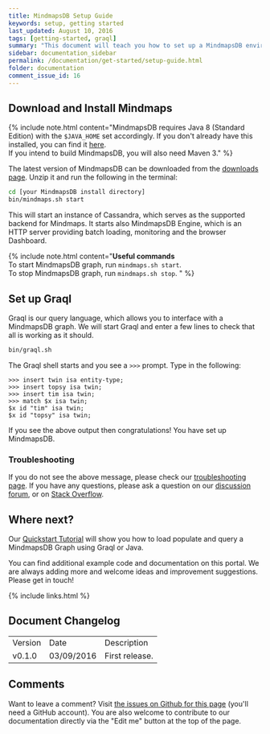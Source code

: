 ```yaml
---
title: MindmapsDB Setup Guide
keywords: setup, getting started
last_updated: August 10, 2016
tags: [getting-started, graql]
summary: "This document will teach you how to set up a MindmapsDB environment, start it up and load an example dataset to make a query using our query language, Graql."
sidebar: documentation_sidebar
permalink: /documentation/get-started/setup-guide.html
folder: documentation
comment_issue_id: 16
---
```



## Download and Install Mindmaps

{% include note.html content="MindmapsDB requires Java 8 (Standard Edition) with the `$JAVA_HOME` set accordingly. If you don't already have this installed, you can find it [here](http://www.oracle.com/technetwork/java/javase/downloads/jdk8-downloads-2133151.html).  
If you intend to build MindmapsDB, you will also need Maven 3." %}

The latest version of MindmapsDB can be downloaded from the
[downloads page](../resources/downloads.html). Unzip it and run the following in the terminal:

```bash
cd [your MindmapsDB install directory]
bin/mindmaps.sh start
```

This will start an instance of Cassandra, which serves as the supported backend for Mindmaps. It starts also MindmapsDB Engine, which is an HTTP server providing batch loading, monitoring and the browser Dashboard.

{% include note.html content="**Useful commands**  <br />
To start MindmapsDB graph, run `mindmaps.sh start`.   
To stop MindmapsDB graph, run `mindmaps.sh stop`. " %}


## Set up Graql

Graql is our query language, which allows you to interface with a MindmapsDB graph. We will start Graql and enter a few lines to check that all is working as it should.

```bash
bin/graql.sh
```

The Graql shell starts and you see a `>>>` prompt. Type in the following:   

```graql   
>>> insert twin isa entity-type;
>>> insert topsy isa twin;
>>> insert tim isa twin;
>>> match $x isa twin;
$x id "tim" isa twin; 
$x id "topsy" isa twin;
```

If you see the above output then congratulations! You have set up MindmapsDB.

### Troubleshooting  
If you do not see the above message, please check our [troubleshooting page](../troubleshooting/known-issues.html). If you have any questions, please ask a question on our [discussion forum](http://discuss.mindmaps.io), or on [Stack Overflow](http://stackoverflow.com).



## Where next?
Our [Quickstart Tutorial](../the-basics/quickstart-tutorial.html) will show you how to load populate and query a MindmapsDB Graph using Graql or Java.

You can find additional example code and documentation on this portal. We are always adding more and welcome ideas and improvement suggestions. Please get in touch!

{% include links.html %}

## Document Changelog  

<table>
    <tr>
        <td>Version</td>
        <td>Date</td>
        <td>Description</td>        
    </tr>
        <tr>
        <td>v0.1.0</td>
        <td>03/09/2016</td>
        <td>First release.</td>        
    </tr>

</table>

## Comments
Want to leave a comment? Visit <a href="https://github.com/mindmapsdb/docs/issues/16" target="_blank">the issues on Github for this page</a> (you'll need a GitHub account). You are also welcome to contribute to our documentation directly via the "Edit me" button at the top of the page.